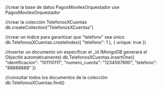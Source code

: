 //crear la base de datos PagosMovilesOrquestador
use PagosMovilesOrquestador

//crear la colección TelefonosXCuentas
db.createCollection("TelefonosXCuentas")

//crear un índice para garantizar que "telefono" sea único
db.TelefonosXCuentas.createIndex({ "telefono": 1 }, { unique: true })

//insertar un documento sin especificar el _id (MongoDB generará el ObjectId automáticamente)
db.TelefonosXCuentas.insertOne({
    "identificacion": "101110111",
    "numero_cuenta": "1234567890",
    "telefono": "88888888"
})

//consultar todos los documentos de la colección
db.TelefonosXCuentas.find()
